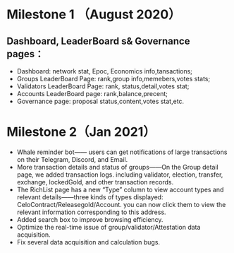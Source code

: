# Milestone 1 （August 2020）

## Dashboard,  LeaderBoard s& Governance pages：
* Dashboard: network stat, Epoc, Economics info,tansactions;
* Groups LeaderBoard Page: rank,group info,memebers,votes stats;
* Validators LeaderBoard Page: rank, status,detail,votes stat;
* Accounts LeaderBoard page: rank,balance,precent;
* Governance  page: proposal status,content,votes stat,etc.

# Milestone 2（Jan 2021）
* Whale reminder bot—— users can get notifications of large transactions on their Telegram, Discord, and Email.
* More transaction details and status of groups——On the Group detail page, we added transaction logs. including validator, election, transfer, exchange, lockedGold, and other transaction records.
* The RichList page has a new “Type” column to view account types and relevant details——three kinds of types displayed: CeloContract/Releasegold/Account. you can now click them to view the relevant information corresponding to this address.
* Added search box to improve browsing efficiency.
* Optimize the real-time issue of group/validator/Attestation data acquisition.
* Fix several data acquisition and calculation bugs.
